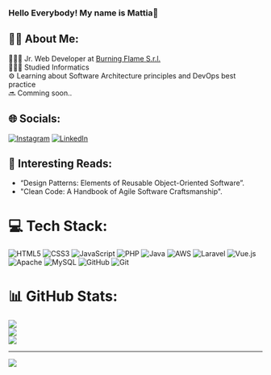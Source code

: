 ### Hello Everybody! My name is Mattia👋

## 👨🏼 About Me:
🧑🏼‍💻 Jr. Web Developer at <a href="https://www.burningflame.it/it">Burning Flame S.r.l.<a/><br/>
👨🏼‍🎓 Studied Informatics<br/>
⚙️ Learning about Software Architecture principles and DevOps best practice<br/>
🔜 Comming soon..<br/>

## 🌐 Socials:
[![Instagram](https://img.shields.io/badge/Instagram-%23E4405F.svg?logo=Instagram&logoColor=white)](https://instagram.com/tia_portanti) [![LinkedIn](https://img.shields.io/badge/LinkedIn-%230077B5.svg?logo=linkedin&logoColor=white)](https://linkedin.com/in/MattiaPortanti) 

## 📙 Interesting Reads:
<ul>
  <li>
      “Design Patterns: Elements of Reusable Object-Oriented Software”.
  </li>
  <li>
    "Clean Code: A Handbook of Agile Software Craftsmanship".
  </li>
</ul>

# 💻 Tech Stack:
![HTML5](https://img.shields.io/badge/html5-%23E34F26.svg?style=for-the-badge&logo=html5&logoColor=white) ![CSS3](https://img.shields.io/badge/css3-%231572B6.svg?style=for-the-badge&logo=css3&logoColor=white) ![JavaScript](https://img.shields.io/badge/javascript-%23323330.svg?style=for-the-badge&logo=javascript&logoColor=%23F7DF1E) ![PHP](https://img.shields.io/badge/php-%23777BB4.svg?style=for-the-badge&logo=php&logoColor=white) ![Java](https://img.shields.io/badge/java-%23ED8B00.svg?style=for-the-badge&logo=openjdk&logoColor=white) ![AWS](https://img.shields.io/badge/AWS-%23FF9900.svg?style=for-the-badge&logo=amazon-aws&logoColor=white) ![Laravel](https://img.shields.io/badge/laravel-%23FF2D20.svg?style=for-the-badge&logo=laravel&logoColor=white) ![Vue.js](https://img.shields.io/badge/vue.js-%2335495e.svg?style=for-the-badge&logo=vuedotjs&logoColor=%234FC08D) ![Apache](https://img.shields.io/badge/apache-%23D42029.svg?style=for-the-badge&logo=apache&logoColor=white) ![MySQL](https://img.shields.io/badge/mysql-4479A1.svg?style=for-the-badge&logo=mysql&logoColor=white) ![GitHub](https://img.shields.io/badge/github-%23121011.svg?style=for-the-badge&logo=github&logoColor=white) ![Git](https://img.shields.io/badge/git-%23F05033.svg?style=for-the-badge&logo=git&logoColor=white)

# 📊 GitHub Stats:
![](https://github-readme-stats.vercel.app/api?username=tiiaaaa&theme=great-gatsby&hide_border=false&include_all_commits=false&count_private=false)<br/>
![](https://github-readme-streak-stats.herokuapp.com/?user=tiiaaaa&theme=great-gatsby&hide_border=false)<br/>
![](https://github-readme-stats.vercel.app/api/top-langs/?username=tiiaaaa&theme=great-gatsby&hide_border=false&include_all_commits=false&count_private=false&layout=compact)

---
[![](https://visitcount.itsvg.in/api?id=tiiaaaa&icon=1&color=2)](https://visitcount.itsvg.in)

<!-- Proudly created with GPRM ( https://gprm.itsvg.in ) -->
